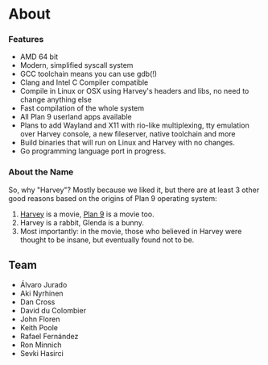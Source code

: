 # About

### Features

- AMD 64 bit
- Modern, simplified syscall system
- GCC toolchain means you can use gdb(!)
- Clang and Intel C Compiler compatible
- Compile in Linux or OSX using Harvey's headers and libs, no need to change anything else
- Fast compilation of the whole system
- All Plan 9 userland apps available
- Plans to add Wayland and X11 with rio-like multiplexing, tty emulation over Harvey console, a new fileserver, native toolchain and more
- Build binaries that will run on Linux and Harvey with no changes.
- Go programming language port in progress.

### About the Name

So, why "Harvey"? Mostly because we liked it, but there are at least 3 other good reasons based on the origins of Plan 9 operating system:

1. <a href="http://www.imdb.com/title/tt0042546/">Harvey</a> is a movie, <a href="http://www.imdb.com/title/tt0052077/">Plan 9</a> is a movie too.
1. Harvey is a rabbit, Glenda is a bunny.
1. Most importantly: in the movie, those who believed in Harvey were thought to be insane, but eventually found not to be.

## Team

- Álvaro Jurado
- Aki Nyrhinen
- Dan Cross
- David du Colombier
- John Floren
- Keith Poole
- Rafael Fernández
- Ron Minnich
- Sevki Hasirci
